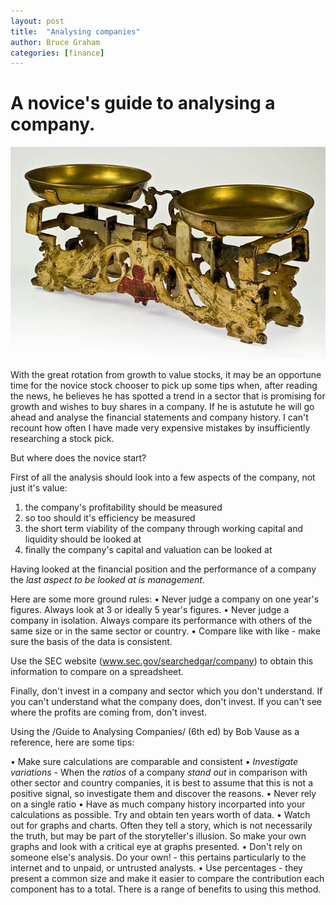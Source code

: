 ```yaml
---
layout: post
title:  "Analysing companies"
author: Bruce Graham
categories: [finance]
---
```

# A novice's guide to analysing a company.

![Ratios and weight](/images/scale.jpg)


With the great rotation from growth to value stocks, it may be an
opportune time for the novice stock chooser to pick up some tips when, after reading the news, he believes he has spotted a trend in a sector that is promising for growth and wishes to buy shares in a company. If he is astutute he will go
ahead and analyse the financial statements and company history. I can't recount how often I have made very expensive mistakes by insufficiently researching a stock pick.

But where does the novice start?

First of all the analysis should look into a few aspects of the company,
not just it's value:

1. the company's profitability should be measured
2. so too should it's efficiency be measured
3. the short term viability of the company through working capital and
   liquidity should be looked at
4. finally the company's capital and valuation can be looked at

Having looked at the financial position and the performance of a company
the *last aspect to be looked at is management*.

Here are some more ground rules:
• Never judge a company on one year's figures. Always look at 3 or
  ideally 5 year's figures.
• Never judge a company in isolation. Always compare its performance
  with others of the same size or in the same sector or country.
• Compare like with like - make sure the basis of the data is
  consistent.

Use the SEC website (www.sec.gov/searchedgar/company) to obtain this
information to compare on a spreadsheet.

Finally, don't invest in a company and sector which you don't
understand. If you can't understand what the company does, don't
invest. If you can't see where the profits are coming from, don't
invest.

Using the /Guide to Analysing Companies/ (6th ed) by Bob Vause as a
reference, here are some tips:

• Make sure calculations are comparable and consistent
• *Investigate variations* - When the *ratios* of a company *stand out*
   in comparison with other sector and country companies, it is best to
   assume that this is not a positive signal, so investigate them and
   discover the reasons.
• Never rely on a single ratio
• Have as much company history incorparted into your calculations as
  possible. Try and obtain ten years worth of data.
• Watch out for graphs and charts. Often they tell a story, which is not
  necessarily the truth, but may be part of the storyteller's
  illusion. So make your own graphs and look with a critical eye at
  graphs presented.
• Don't rely on someone else's analysis. Do your own! - this pertains
  particularly to the internet and to unpaid, or untrusted analysts.
• Use percentages - they present a common size and make it easier to
  compare the contribution each component has to a total. There is a
  range of benefits to using this method.
